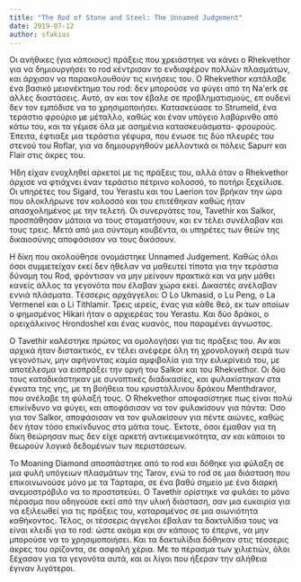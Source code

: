 ```yaml
---
title: "The Rod of Stone and Steel: Τhe Unnamed Judgement"
date: 2019-07-12
author: sfakias
---
```


Οι ανήθικες (για κάποιους) πράξεις που χρειάστηκε να κάνει o Rhekvethor για να
δημιουργήσει το rod κέντρισαν το ενδιαφέρον πολλών πλασμάτων, και άρχισαν να
παρακολουθούν τις κινήσεις του. O Rhekvethor κατάλαβε ένα βασικό μειονέκτημα
του rod: δεν μπορούσε να φύγει από τη Na'erk σε άλλες διαστάσεις. Αυτό, αν και
τον έβαλε σε προβληματισμούς, επ ουδενί δεν τον εμπόδισε να το χρησιμοποιήσει.
Κατασκεύασε το Strumeld, ένα τεράστιο φρούριο με μέταλλο, καθώς και έναν
υπόγειο λαβύρινθο από κάτω του, και τα γέμισε όλα με ασημένια κατασκευάσματα-
φρουρούς. Έπειτα, έφτιαξε μια τεράστια γέφυρα, που ένωσε τις δύο πλευρές του
στενού του Roflar, για να δημιουργηθούν μελλοντικά οι πόλεις Sapurr και Flair
στις άκρες του.



Ήδη είχαν ενοχληθεί αρκετοί με τις πράξεις του, αλλά όταν ο Rhekvethor άρχισε
να φτιάχνει έναν τεράστιο πέτρινο κολοσσό, το ποτήρι ξεχείλισε. Οι υπηρέτες
τoυ Sigard, του Yerastu και του Laerion τον βρήκαν την ώρα που ολοκλήρωνε τον
κολοσσό και του επιτέθηκαν καθώς ήταν απασχολημένος με την τελετή. Οι
συνεργάτες του, Tavethir και Salkor, προσπάθησαν μάταια να τους σταματήσουν,
και εν τέλει συνέλαβαν και τους τρεις. Μετά από μια σύντομη κουβέντα, οι
υπηρέτες των θεών της δικαιοσύνης αποφάσισαν να τους δικάσουν.



Η δίκη που ακολούθησε ονομάστηκε Unnamed Judgement. Καθώς όλοι όσοι
συμμετείχαν εκεί δεν ήθελαν να μαθευτεί τίποτα για την τεράστια δύναμη του
Rod, φρόντισαν να μην μείνουν πρακτικά και να μην μάθει κανείς άλλος τα
γεγονότα που έλαβαν χώρα εκεί. Δικαστές ανέλαβαν εννιά πλάσματα. Tέσσερις
αρχάγγελοι: O Lo Ukmasid, o Lu Peng, o La Vermenel και ο Li Tithlamir. Τρεις
ιερείς, ένας για κάθε θεό, εκ των οποίων ο φημισμένος Hikari ήταν ο αρχιερέας
του Yerastu. Και δύο δράκοι, ο ορειχάλκινος Hrondoshel και ένας κυανός, που
παραμένει άγνωστος.



O Tavethir καλέστηκε πρώτος να ομολογήσει για τις πράξεις του. Αν και αρχικά
ήταν διστακτικός, εν τέλει ανέφερε όλη τη χρονολογική σειρά των γεγονότων, μην
αφήνοντας καμία αμφιβολία για την ειλικρίνειά του, με αποτέλεσμα να εισπράξει
την οργή του Salkor και του Rhekvethor. Οι δύο  τους καταδικάστηκαν με
συνοπτικές διαδικασίες, και φυλακίστηκαν στα έγκατα της γης, με τη βοήθεια του
κρυστάλλινου δράκου Menthdravor, που ανέλαβε τη φύλαξή τους. O Rhekvethor
αποφασίστηκε πως είναι πολύ επικίνδυνο να φύγει, και αποφάσισαν να τον
φυλακίσουν για πάντα: Όσο για τον Salkor, αποφάσισαν να τον φυλακίσουν για
πέντε αιώνες, καθώς δεν ήταν τόσο επικίνδυνος στα μάτια τους. Έκτοτε, όσοι
έμαθαν για τη δίκη θεώρησαν πως δεν είχε αρκετή αντικειμενικότητα, αν και
κάποιοι το θεωρούν λογικό δεδομένων των περιστάσεων.



To Moaning Diamond αποσπάστηκε από το rod και δόθηκε για φύλαξη σε μια φυλή
υπόγειων πλασμάτων της Tarov, ενώ το rod σε μια διάσταση που επικοινωνούσε
μόνο με τα Τάρταρα, σε ένα βαθύ σημείο με ένα διαρκή ανεμοστρόβιλο να το
προστατεύει. Ο Tavethir ορίστηκε να φυλάει το μόνο πέρασμα που οδηγούσε εκεί
από την υλική διάσταση, σαν μια ευκαιρία για να εξιλεωθεί για τις πράξεις του,
καταραμένος σε μια αιωνιότητα καθήκοντος. Τέλος, οι τέσσερις άγγελοι έβαλαν τα
δακτυλίδια τους να είναι κλειδί για το rod: ώστε ακόμα και αν κάποιος το
έπερνε, να μην μπορούσε να το χρησιμοποιήσει. Και τα δακτυλίδια δόθηκαν στις
τέσσερις άκρες του ορίζοντα, σε ασφαλή χέρια. Με το πέρασμα των χιλιετιών,
όλοι ξέχασαν για τα γεγονότα αυτά, και οι λίγοι που ήξεραν την αλήθεια έγιναν
λιγότεροι.

